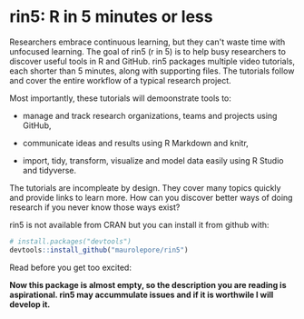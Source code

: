 # rin5: R in 5 minutes or less

Researchers embrace continuous learning, but they can't waste time with unfocused learning. The goal of rin5 (r in 5) is to help busy researchers to discover useful tools in R and GitHub. rin5 packages multiple video tutorials, each shorter than 5 minutes, along with supporting files. The tutorials follow and cover the entire workflow of a typical research project.

Most importantly, these tutorials will demoonstrate tools to: 

- manage and track research organizations, teams and projects using GitHub,

- communicate ideas and results using R Markdown and knitr,

- import, tidy, transform, visualize and model data easily using R Studio and tidyverse.

The tutorials are incompleate by design. They cover many topics quickly and provide links to learn more. How can you discover better ways of doing research if you never know those ways exist?

rin5 is not available from CRAN but  you can install it from github with:

```R
# install.packages("devtools")
devtools::install_github("maurolepore/rin5")
```

Read before you get too excited:

**Now this package is almost empty, so the description you are reading is aspirational. rin5 may accummulate issues and if it is worthwile I will develop it.**
